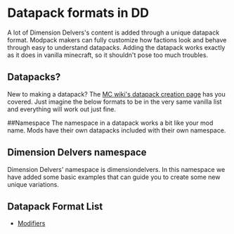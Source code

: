 # Datapack formats in DD

A lot of Dimension Delvers's content is added through a unique datapack format. Modpack makers can fully customize how factions look and behave through easy to understand datapacks. Adding the datapack works exactly as it does in vanilla minecraft, so it shouldn't pose too much troubles.

## Datapacks?
New to making a datapack? The [MC wiki's datapack creation page](https://minecraft.wiki/w/Tutorial:Creating_a_data_pack) has you covered. Just imagine the below formats to be in the very same vanilla list and everything will work out just fine.

##Namespace
The namespace in a datapack works a bit like your mod name. Mods have their own datapacks included with their own namespace.

## Dimension Delvers namespace
Dimension Delvers' namespace is dimensiondelvers. In this namespace we have added some basic examples that can guide you to create some new unique variations.

## Datapack Format List
- [Modifiers](code/datapack/modifiers.md)
